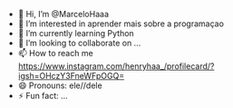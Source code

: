 - 👋 Hi, I’m @MarceloHaaa
- 👀 I’m interested in aprender mais sobre a programaçao 
- 🌱 I’m currently learning Python
- 💞️ I’m looking to collaborate on ...
- 📫 How to reach me https://www.instagram.com/henryhaa_/profilecard/?igsh=OHczY3FneWFpOGQ=
- 😄 Pronouns: ele//dele
- ⚡ Fun fact: ...

<!---
MarceloHaaa/MarceloHaaa is a ✨ special ✨ repository because its `README.md` (this file) appears on your GitHub profile.
You can click the Preview link to take a look at your changes.
--->
